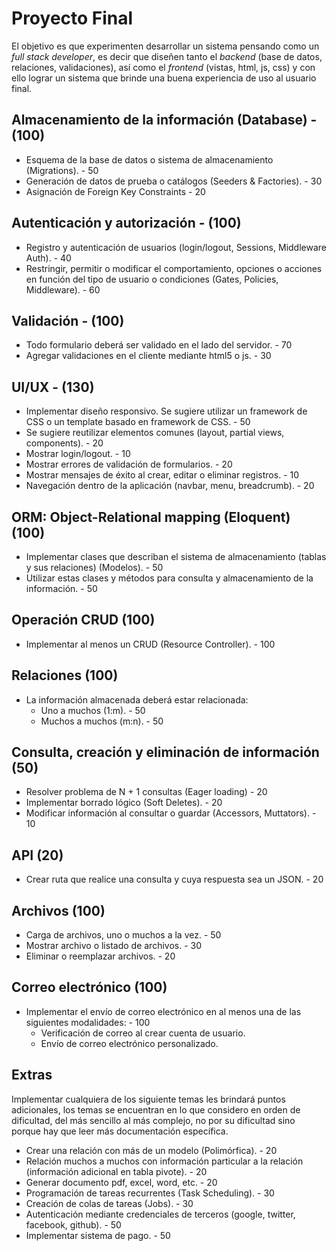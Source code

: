 # Proyecto Final

El objetivo es que experimenten desarrollar un sistema pensando como un *full stack developer*, es decir que diseñen tanto el *backend* (base de datos, relaciones, validaciones), así como el *frontend* (vistas, html, js, css) y con ello lograr un sistema que brinde una buena experiencia de uso al usuario final.

## Almacenamiento de la información (Database) - (100)

- Esquema de la base de datos o sistema de almacenamiento (Migrations). - 50
- Generación de datos de prueba o catálogos (Seeders & Factories). - 30
- Asignación de Foreign Key Constraints - 20

## Autenticación y autorización - (100)

- Registro y autenticación de usuarios (login/logout, Sessions, Middleware Auth). - 40
- Restringir, permitir o modificar el comportamiento, opciones o acciones en función del tipo de usuario o condiciones (Gates, Policies, Middleware). - 60

## Validación - (100)

- Todo formulario deberá ser validado en el lado del servidor. - 70
- Agregar validaciones en el cliente mediante html5 o js. - 30

## UI/UX - (130)

- Implementar diseño responsivo. Se sugiere utilizar un framework de CSS o un template basado en framework de CSS. - 50
- Se sugiere reutilizar elementos comunes (layout, partial views, components). - 20
- Mostrar login/logout. - 10
- Mostrar errores de validación de formularios. - 20
- Mostrar mensajes de éxito al crear, editar o eliminar registros. - 10
- Navegación dentro de la aplicación (navbar, menu, breadcrumb). - 20

## ORM: Object-Relational mapping (Eloquent) (100)

- Implementar clases que describan el sistema de almacenamiento (tablas y sus relaciones) (Modelos). - 50
- Utilizar estas clases y métodos para consulta y almacenamiento de la información. - 50

## Operación CRUD (100)

- Implementar al menos un CRUD (Resource Controller). - 100

## Relaciones (100)

- La información almacenada deberá estar relacionada:
	+ Uno a muchos (1:m). - 50
	+ Muchos a muchos (m:n). - 50

## Consulta, creación y eliminación de información (50)

- Resolver problema de N + 1 consultas (Eager loading) - 20
- Implementar borrado lógico (Soft Deletes). - 20
- Modificar información al consultar o guardar (Accessors, Muttators). - 10

## API (20)

- Crear ruta que realice una consulta y cuya respuesta sea un JSON. - 20

## Archivos (100)

- Carga de archivos, uno o muchos a la vez. - 50
- Mostrar archivo o listado de archivos. - 30
- Eliminar o reemplazar archivos. - 20

## Correo electrónico (100)

- Implementar el envío de correo electrónico en al menos una de las siguientes modalidades: - 100
  - Verificación de correo al crear cuenta de usuario.
  - Envío de correo electrónico personalizado.

## Extras

Implementar cualquiera de los siguiente temas les brindará puntos adicionales, los temas se encuentran en lo que considero en orden de dificultad, del más sencillo al más complejo, no por su dificultad sino porque hay que leer más documentación específica.

- Crear una relación con más de un modelo (Polimórfica). - 20
- Relación muchos a muchos con información particular a la relación (información adicional en tabla pivote). - 20
- Generar documento pdf, excel, word, etc. - 20
- Programación de tareas recurrentes (Task Scheduling). - 30
- Creación de colas de tareas (Jobs). - 30
- Autenticación mediante credenciales de terceros (google, twitter, facebook, github). - 50
- Implementar sistema de pago. - 50
